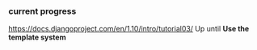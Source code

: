 ### current progress
https://docs.djangoproject.com/en/1.10/intro/tutorial03/
Up until **Use the template system**
